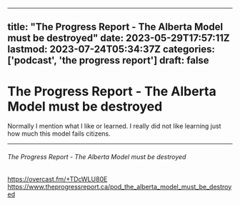 
---
title: "The Progress Report - The Alberta Model must be destroyed"
date: 2023-05-29T17:57:11Z
lastmod: 2023-07-24T05:34:37Z
categories: ['podcast', 'the progress report']
draft: false
---


# The Progress Report - The Alberta Model must be destroyed
Normally I mention what I like or learned. I really did not like learning just how much this model fails citizens.

- - -
###### The Progress Report - The Alberta Model must be destroyed

https://overcast.fm/+TDcWLU80E  
https://www.theprogressreport.ca/pod_the_alberta_model_must_be_destroyed

<!-- #public #podcast #the progress report# -->

<!-- {BearID:19F7F91B-00DE-4D1A-8052-8FC5B744783F-19916-00000D6854EAE926} -->
